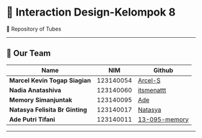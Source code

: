 # 🎨 Interaction Design-Kelompok 8  
📂 Repository of Tubes  

---

## 👥 Our Team  
| Name | NIM | Github |
|------|------|--------|
| **Marcel Kevin Togap Siagian** | 123140054 | [Arcel-S](https://github.com/Arcel-S/) |
| **Nadia Anatashiva** | 123140060 | [itsmenattt](https://github.com/itsmenattt/) |
| **Memory Simanjuntak** | 123140095 | [Ade](https://github.com/AdePutriTifani/Interaksi-Desain_RB) |
| **Natasya Felisita Br Ginting** | 123140017 | [Natasya](https://github.com/08-017-Natasya) |
| **Ade Putri Tifani** | 123140011 | [13-095-memory](https://github.com/13-095-memory) |

---
